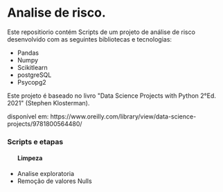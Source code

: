 # Analise de risco.
<p>Este repositiorio contém Scripts de um projeto de análise de risco desenvolvido com as seguintes bibliotecas e tecnologias:
<ul>
<li>Pandas</li>
<li>Numpy</li>
<li>Scikitlearn</li>
<li>postgreSQL</li>
<li>Psycopg2</li>
</ul>

<p> Este projeto é baseado no livro "Data Science Projects with Python 2°Ed. 2021" (Stephen Klosterman).
<p>disponível em: https://www.oreilly.com/library/view/data-science-projects/9781800564480/</p>

<h3>Scripts e etapas</h3>
<ul>
<h4>Limpeza</h4>
  <li>Analise exploratoria</li>
  <li>Remoção de valores Nulls</li>
</ul>
